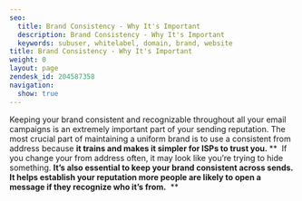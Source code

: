 ```yaml
---
seo:
  title: Brand Consistency - Why It's Important
  description: Brand Consistency - Why It's Important
  keywords: subuser, whitelabel, domain, brand, website
title: Brand Consistency - Why It's Important
weight: 0
layout: page
zendesk_id: 204587358
navigation:
  show: true
---
```


Keeping your brand consistent and recognizable throughout all your email campaigns is an extremely important part of your sending reputation. The most crucial part of maintaining a uniform brand is to use a consistent from address&nbsp;because **it trains and makes it simpler for ISPs to trust you.&nbsp;**** &nbsp;If you change your from address often, it may look like you’re trying to hide something. **It’s also essential to keep your brand consistent across sends. It helps establish your reputation more people are likely to open a message if they recognize who it’s from.** &nbsp;**
